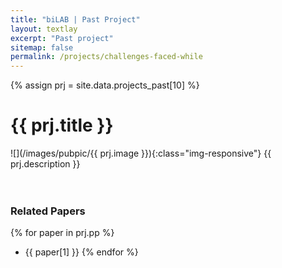 ```yaml
---
title: "biLAB | Past Project"
layout: textlay
excerpt: "Past project"
sitemap: false
permalink: /projects/challenges-faced-while
---
```


{% assign prj = site.data.projects_past[10] %}
# {{ prj.title }}
![](/images/pubpic/{{ prj.image }}){:class="img-responsive"}
{{ prj.description }}  
<br><br>

### Related Papers
{% for paper in prj.pp %}
* {{ paper[1] }}
{% endfor %}
<br>